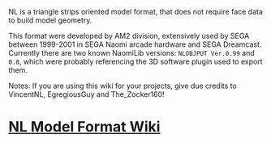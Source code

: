 NL is a triangle strips oriented model format, that does not require face data to build model geometry.

This format were developed by AM2 division, extensively used by SEGA between 1999-2001 in SEGA Naomi arcade hardware and SEGA Dreamcast.
Currently there are two known NaomiLib versions: `NLOBJPUT Ver.0.99` and `0.8`, which were probably referencing the 3D software plugin used to export them.


Notes: If you are using this wiki for your projects, give due credits to VincentNL, EgregiousGuy and The_Zocker160!

# [NL Model Format Wiki](https://github.com/NaomiMod/NL-ModelFormat/wiki)

